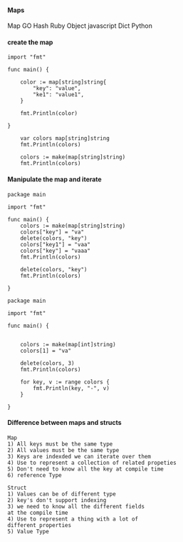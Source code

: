 #### Maps


Map GO
Hash Ruby
Object javascript
Dict Python


#### create the map 

```
import "fmt"

func main() {

	color := map[string]string{
		"key": "value",
		"ke1": "value1",
	}

	fmt.Println(color)

}

```

```
	var colors map[string]string
	fmt.Println(colors)
```

```
	colors := make(map[string]string)
	fmt.Println(colors)
```

#### Manipulate the map and iterate

```
package main

import "fmt"

func main() {
	colors := make(map[string]string)
	colors["key"] = "va"
	delete(colors, "key")
	colors["key1"] = "vaa"
	colors["key"] = "vaaa"
	fmt.Println(colors)

	delete(colors, "key")
	fmt.Println(colors)

}

```

```
package main

import "fmt"

func main() {


	colors := make(map[int]string)
	colors[1] = "va"

	delete(colors, 3)
	fmt.Println(colors)

	for key, v := range colors {
		fmt.Println(key, "-", v)
	}

}
```

#### Difference between maps and structs 


```
Map
1) All keys must be the same type
2) All values must be the same type
3) Keys are indexded we can iterate over them
4) Use to represent a collection of related propeties
5) Don't need to know all the key at compile time
6) reference Type

Struct
1) Values can be of different type 
2) key's don't support indexing
3) we need to know all the different fields 
at the compile time
4) Use to represent a thing with a lot of
different properties
5) Value Type



```

